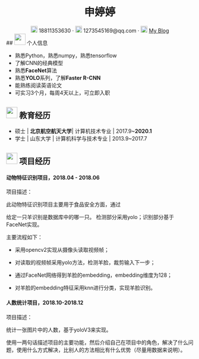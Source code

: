  <center>
     <h1>申婷婷</h1>
     <div>
         <span>
             <img src="assets/phone-solid.svg" width="18px">
             18811353630
         </span>
         ·
         <span>
             <img src="assets/envelope-solid.svg" width="18px">
             1273545169@qq.com
         </span>
         ·
         <span>
             <img src="assets/rss-solid.svg" width="18px">
             <a href="https://blog.csdn.net/baidu_27643275">My Blog</a>
         </span>
     </div>
 </center>
## <img src="assets/info-circle-solid.svg" width="30px"> 个人信息 

 - 熟悉Python，熟悉numpy，熟悉tensorflow 
 - 了解CNN的经典模型
 - 熟悉**FaceNet**算法 
 - 熟悉**YOLO**系列，了解**Faster R-CNN**  
 - 能熟练阅读英语论文
 - 可实习3个月，每周4天以上，可立即入职

## <img src="assets/graduation-cap-solid.svg" width="30px"> 教育经历

- 硕士 | **北京航空航天大学**| 计算机技术专业 | 2017.9~**2020.1**
- 学士 | 山东大学 | 计算机科学与技术专业 | 2013.9~2017.7


## <img src="assets/project-diagram-solid.svg" width="30px"> 项目经历

#### 动物特征识别项目，2018.04 - 2018.06

项目描述：

此动物特征识别项目主要用于食品安全方面，通过

给定一只羊识别是数据库中的哪一只。 检测部分采用yolo；识别部分基于FaceNet实现。

主要流程如下：

- 采用opencv2实现从摄像头读取视频帧； 

- 对读取的视频帧采用yolo方法，检测羊脸，裁剪输入下一步；

- 通过FaceNet网络得到羊脸的embedding，embedding维度为128；

- 对羊脸的embedding特征采用knn进行分类，实现羊脸识别。
  
#### 人数统计项目，2018.10-2018.12
  
  项目描述： 
  
统计一张图片中的人数，基于yoloV3来实现。
  

  使用一两句话描述项目的主要功能，然后介绍自己在项目中的角色，解决了什么问题，使用什么方式解决，比别人的方法相比有什么优势（尽量用数据来说明）。


